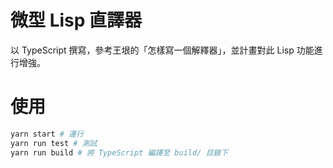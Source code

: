 # 微型 Lisp 直譯器

以 TypeScript 撰寫，參考王垠的「怎樣寫一個解釋器」，並計畫對此 Lisp 功能進行增強。


# 使用

``` bash
yarn start # 運行
yarn run test # 測試
yarn run build # 將 TypeScript 編譯至 build/ 目錄下
```